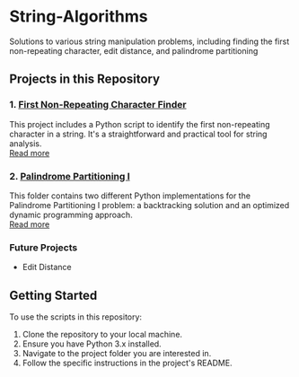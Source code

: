 # String-Algorithms
Solutions to various string manipulation problems, including finding the first non-repeating character, edit distance, and palindrome partitioning

## Projects in this Repository

### 1. [First Non-Repeating Character Finder](First-Non-Repeating-Character-Finder/)
This project includes a Python script to identify the first non-repeating character in a string. It's a straightforward and practical tool for string analysis.  
[Read more](First-Non-Repeating-Character-Finder/README.md)

### 2. [Palindrome Partitioning I](Palindrome-Partitioning-I/)
This folder contains two different Python implementations for the Palindrome Partitioning I problem: a backtracking solution and an optimized dynamic programming approach.  
[Read more](Palindrome-Partitioning-I/README.md)

### Future Projects
- Edit Distance

## Getting Started
To use the scripts in this repository:
1. Clone the repository to your local machine.
2. Ensure you have Python 3.x installed.
3. Navigate to the project folder you are interested in.
4. Follow the specific instructions in the project's README.

